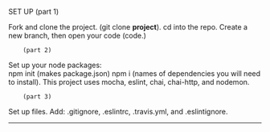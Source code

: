SET UP (part 1)
  
Fork and clone the project. (git clone __project__).
cd into the repo.
Create a new branch, then open your code (code.)

        (part 2)
Set up your node packages:  
    npm init (makes package.json)
    npm i (names of dependencies you will need to install).
        This project uses mocha, eslint, chai, chai-http, and nodemon.

        (part 3)
Set up files.
    Add: .gitignore, .eslintrc, .travis.yml, and .eslintignore.


______________








